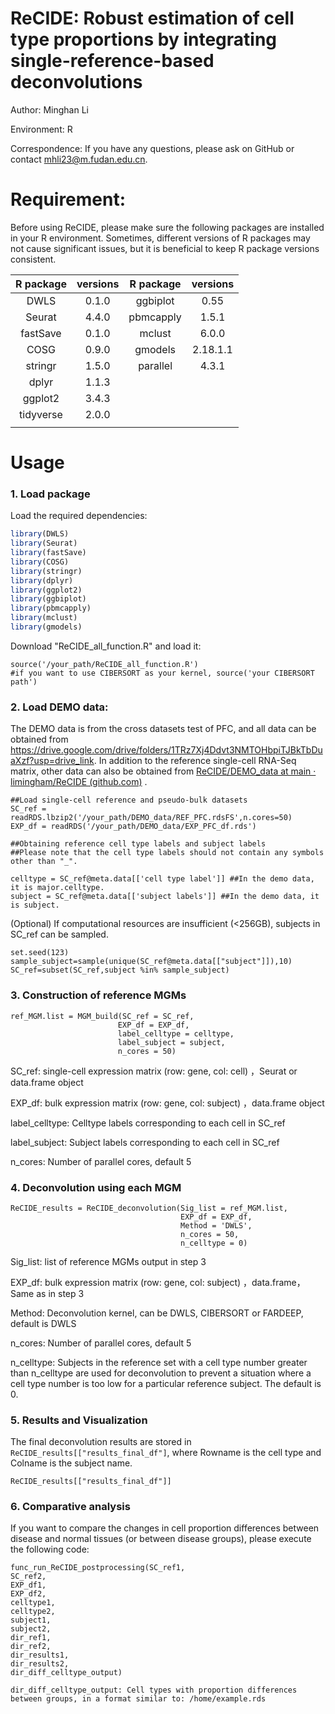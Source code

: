 # ReCIDE: Robust estimation of cell type proportions by integrating single-reference-based deconvolutions 

Author: Minghan Li

Environment: R

Correspondence:  If you have any questions, please ask on GitHub or contact mhli23@m.fudan.edu.cn. 

# Requirement:

Before using ReCIDE, please make sure the following packages are installed in your R environment. Sometimes, different versions of R packages may not cause significant issues, but it is beneficial to keep R package versions consistent.

| R package | versions | R package | versions |
| :-------: | :------: | :-------: | :------: |
|   DWLS    |  0.1.0   | ggbiplot  |   0.55   |
|  Seurat   |  4.4.0   | pbmcapply |  1.5.1   |
| fastSave  |  0.1.0   |  mclust   |  6.0.0   |
|   COSG    |  0.9.0   |  gmodels  | 2.18.1.1 |
|  stringr  |  1.5.0   | parallel  |  4.3.1   |
|   dplyr   |  1.1.3   |           |          |
|  ggplot2  |  3.4.3   |           |          |
| tidyverse |  2.0.0   |           |          |
|           |          |           |          |

# Usage

### 1. Load package

 Load the required dependencies: 

```R
library(DWLS)
library(Seurat)
library(fastSave)
library(COSG)
library(stringr)
library(dplyr)
library(ggplot2)
library(ggbiplot)
library(pbmcapply)
library(mclust)
library(gmodels)
```

Download "ReCIDE_all_function.R" and load it: 

```
source('/your_path/ReCIDE_all_function.R')
#if you want to use CIBERSORT as your kernel, source('your CIBERSORT path')
```


### 2. Load DEMO data:

The DEMO data is from the cross datasets test of PFC, and all data can be obtained from https://drive.google.com/drive/folders/1TRz7Xj4Ddvt3NMTOHbpiTJBkTbDuaXzf?usp=drive_link. In addition to the reference single-cell RNA-Seq matrix, other data can also be obtained from  [ReCIDE/DEMO_data at main · limingham/ReCIDE (github.com)](https://github.com/limingham/ReCIDE/tree/main/DEMO_data) .

```
##Load single-cell reference and pseudo-bulk datasets
SC_ref = readRDS.lbzip2('/your_path/DEMO_data/REF_PFC.rdsFS',n.cores=50)
EXP_df = readRDS('/your_path/DEMO_data/EXP_PFC_df.rds')

##Obtaining reference cell type labels and subject labels
##Please note that the cell type labels should not contain any symbols other than "_".

celltype = SC_ref@meta.data[['cell type label']] ##In the demo data, it is major.celltype.
subject = SC_ref@meta.data[['subject labels']] ##In the demo data, it is subject.
```

(Optional) If computational resources are insufficient (<256GB), subjects in SC_ref can be sampled.

```
set.seed(123)
sample_subject=sample(unique(SC_ref@meta.data[["subject"]]),10)
SC_ref=subset(SC_ref,subject %in% sample_subject)
```

### 3. Construction of reference MGMs

```
ref_MGM.list = MGM_build(SC_ref = SC_ref,
                        EXP_df = EXP_df,
                        label_celltype = celltype,
                        label_subject = subject,
                        n_cores = 50)
```

SC_ref: single-cell expression matrix (row: gene, col: cell) ，Seurat or data.frame object

EXP_df: bulk expression matrix (row: gene, col: subject) ，data.frame object

label_celltype: Celltype labels corresponding to each cell in SC_ref 

label_subject: Subject labels corresponding to each cell in SC_ref 

n_cores: Number of parallel cores, default 5

### 4.  Deconvolution using each MGM  

```
ReCIDE_results = ReCIDE_deconvolution(Sig_list = ref_MGM.list,
                                      EXP_df = EXP_df,
                                      Method = 'DWLS',
                                      n_cores = 50,
                                      n_celltype = 0)
```

Sig_list:  list of reference MGMs output in step 3

EXP_df: bulk expression matrix (row: gene, col: subject) ，data.frame，Same as in step 3

Method: Deconvolution kernel, can be DWLS, CIBERSORT or FARDEEP, default is DWLS

n_cores: Number of parallel cores, default 5

n_celltype: Subjects in the reference set with a cell type number greater than n_celltype are used for deconvolution to prevent a situation where a cell type number is too low for a particular reference subject. The default is 0.

### 5. Results and Visualization

The final deconvolution results are stored in `ReCIDE_results[["results_final_df"]`, where Rowname is the cell type and Colname is the subject name.

```
ReCIDE_results[["results_final_df"]]
```

### 6. Comparative analysis

If you want to compare the changes in cell proportion differences between disease and normal tissues (or between disease groups), please execute the following code:

```
func_run_ReCIDE_postprocessing(SC_ref1,
SC_ref2,
EXP_df1,
EXP_df2,
celltype1,
celltype2,
subject1,
subject2,
dir_ref1,
dir_ref2,
dir_results1,
dir_results2,
dir_diff_celltype_output)

dir_diff_celltype_output: Cell types with proportion differences between groups, in a format similar to: /home/example.rds

```


